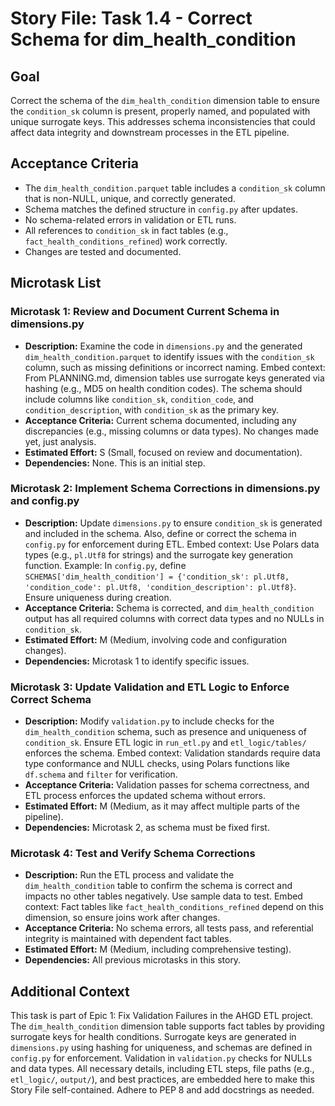 # Story File: Task 1.4 - Correct Schema for dim_health_condition

## Goal
Correct the schema of the `dim_health_condition` dimension table to ensure the `condition_sk` column is present, properly named, and populated with unique surrogate keys. This addresses schema inconsistencies that could affect data integrity and downstream processes in the ETL pipeline.

## Acceptance Criteria
- The `dim_health_condition.parquet` table includes a `condition_sk` column that is non-NULL, unique, and correctly generated.
- Schema matches the defined structure in `config.py` after updates.
- No schema-related errors in validation or ETL runs.
- All references to `condition_sk` in fact tables (e.g., `fact_health_conditions_refined`) work correctly.
- Changes are tested and documented.

## Microtask List

### Microtask 1: Review and Document Current Schema in dimensions.py
- **Description:** Examine the code in `dimensions.py` and the generated `dim_health_condition.parquet` to identify issues with the `condition_sk` column, such as missing definitions or incorrect naming. Embed context: From PLANNING.md, dimension tables use surrogate keys generated via hashing (e.g., MD5 on health condition codes). The schema should include columns like `condition_sk`, `condition_code`, and `condition_description`, with `condition_sk` as the primary key.
- **Acceptance Criteria:** Current schema documented, including any discrepancies (e.g., missing columns or data types). No changes made yet, just analysis.
- **Estimated Effort:** S (Small, focused on review and documentation).
- **Dependencies:** None. This is an initial step.

### Microtask 2: Implement Schema Corrections in dimensions.py and config.py
- **Description:** Update `dimensions.py` to ensure `condition_sk` is generated and included in the schema. Also, define or correct the schema in `config.py` for enforcement during ETL. Embed context: Use Polars data types (e.g., `pl.Utf8` for strings) and the surrogate key generation function. Example: In `config.py`, define `SCHEMAS['dim_health_condition'] = {'condition_sk': pl.Utf8, 'condition_code': pl.Utf8, 'condition_description': pl.Utf8}`. Ensure uniqueness during creation.
- **Acceptance Criteria:** Schema is corrected, and `dim_health_condition` output has all required columns with correct data types and no NULLs in `condition_sk`.
- **Estimated Effort:** M (Medium, involving code and configuration changes).
- **Dependencies:** Microtask 1 to identify specific issues.

### Microtask 3: Update Validation and ETL Logic to Enforce Correct Schema
- **Description:** Modify `validation.py` to include checks for the `dim_health_condition` schema, such as presence and uniqueness of `condition_sk`. Ensure ETL logic in `run_etl.py` and `etl_logic/tables/` enforces the schema. Embed context: Validation standards require data type conformance and NULL checks, using Polars functions like `df.schema` and `filter` for verification.
- **Acceptance Criteria:** Validation passes for schema correctness, and ETL process enforces the updated schema without errors.
- **Estimated Effort:** M (Medium, as it may affect multiple parts of the pipeline).
- **Dependencies:** Microtask 2, as schema must be fixed first.

### Microtask 4: Test and Verify Schema Corrections
- **Description:** Run the ETL process and validate the `dim_health_condition` table to confirm the schema is correct and impacts no other tables negatively. Use sample data to test. Embed context: Fact tables like `fact_health_conditions_refined` depend on this dimension, so ensure joins work after changes.
- **Acceptance Criteria:** No schema errors, all tests pass, and referential integrity is maintained with dependent fact tables.
- **Estimated Effort:** M (Medium, including comprehensive testing).
- **Dependencies:** All previous microtasks in this story.

## Additional Context
This task is part of Epic 1: Fix Validation Failures in the AHGD ETL project. The `dim_health_condition` dimension table supports fact tables by providing surrogate keys for health conditions. Surrogate keys are generated in `dimensions.py` using hashing for uniqueness, and schemas are defined in `config.py` for enforcement. Validation in `validation.py` checks for NULLs and data types. All necessary details, including ETL steps, file paths (e.g., `etl_logic/`, `output/`), and best practices, are embedded here to make this Story File self-contained. Adhere to PEP 8 and add docstrings as needed.